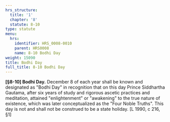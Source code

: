 ```yaml
---
hrs_structure:
  title: '1'
  chapter: '8'
  statute: 8-10
type: statute
menu:
  hrs:
    identifier: HRS_0008-0010
    parent: HRS0008
    name: 8-10 Bodhi Day
weight: 15090
title: Bodhi Day
full_title: 8-10 Bodhi Day
---
```

**[§8-10] Bodhi Day.** December 8 of each year shall be known and designated as "Bodhi Day" in recognition that on this day Prince Siddhartha Gautama, after six years of study and rigorous ascetic practices and meditation, attained "enlightenment" or "awakening" to the true nature of existence, which was later conceptualized as the "Four Noble Truths". This day is not and shall not be construed to be a state holiday. [L 1990, c 216, §1]